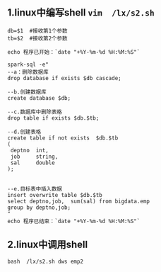 ## 1.linux中编写shell      `vim  /lx/s2.sh`

```
db=$1  #接收第1个参数
tb=$2  #接收第2个参数

echo 程序已开始：`date "+%Y-%m-%d %H:%M:%S"`

spark-sql -e"
--a：删除数据库
drop database if exists $db cascade;

--b.创建数据库
create database $db;

--c.数据库中删除表格
drop table if exists $db.$tb;

--d.创建表格
create table if not exists  $db.$tb
(
 deptno  int,
 job     string,
 sal     double
);


--e.目标表中插入数据
insert overwrite table $db.$tb
select deptno,job,  sum(sal) from bigdata.emp
group by deptno,job;
"
echo 程序已结束：`date "+%Y-%m-%d %H:%M:%S"`
```
## 2.linux中调用shell     
`bash  /lx/s2.sh dws emp2`